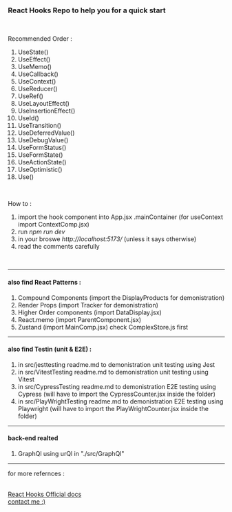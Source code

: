<h3>React Hooks Repo to help you for a quick start</h3>
<br>
<p>Recommended Order :</p>
<ol>
<li>UseState()</li>
<li>UseEffect()</li>
<li>UseMemo()</li>
<li>UseCallback()</li>
<li>UseContext()</li>
<li>UseReducer()</li>
<li>UseRef()</li>
<li>UseLayoutEffect()</li>
<li>UseInsertionEffect()</li>
<li>UseId()</li>
<li>UseTransition()</li>
<li>UseDeferredValue()</li>
<li>UseDebugValue()</li>
<li>UseFormStatus()</li>
<li>UseFormState()</li>
<li>UseActionState()</li>
<li>UseOptimistic()</li>
<li>Use()</li>

</ol>
<br>
<p>How to :</p>
<ol>
<li>import the hook component into App.jsx .mainContainer (for useContext import ContextComp.jsx)</li>
<li>run <i>npm run dev</i></li>
<li>in your broswe <i>http://localhost:5173/</i> (unless it says otherwise)</li>
<li>read the comments carefully</li>
</ol>
<br>
<hr>
<h4>also find React Patterns :</h4>
<ol>
<li>Compound Components (import the DisplayProducts for demonistration)</li>
<li>Render Props (import Tracker for demonistration)</li>
<li>Higher Order components (import DataDisplay.jsx)</li>
<li>React.memo (import ParentComponent.jsx)</li>
<li>Zustand (import MainComp.jsx) check ComplexStore.js first</li>
</ol>
<hr>
<h4>also find Testin (unit & E2E) :</h4>
<ol>
<li>in src/jesttesting readme.md to demonistration unit testing using Jest</li>
<li>in src/VitestTesting readme.md to demonistration unit testing using Vitest</li>
<li>in src/CypressTesting readme.md to demonistration E2E testing using Cypress (will have to import the CypressCounter.jsx inside the folder)</li>
<li>in src/PlayWrightTesting readme.md to demonistration E2E testing using Playwright (will have to import the PlayWrightCounter.jsx inside the folder)</li>
</ol>
<hr/>
<h4>back-end realted</h4>
<ol>
<li>GraphQl using urQl in "./src/GraphQl"</li>
</ol>
<hr>
<p>for more refernces :</p>
<br>
<a href="https://react.dev/reference/react/hooks">React Hooks Official docs</a>
<br>
<a href="https://ahmed-elshennawy.vercel.app/">contact me :)</a>
